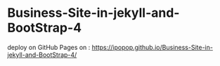 # Business-Site-in-jekyll-and-BootStrap-4


deploy on GitHub Pages on :
https://ipopop.github.io/Business-Site-in-jekyll-and-BootStrap-4/